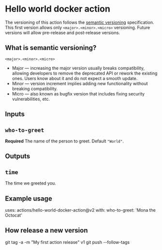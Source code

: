 # Hello world docker action

The versioning of this action follows the [semantic versioning](https://semver.org/) specification.
This first version allows only `<major>.<minor>.<micro>` versioning.
Future versions will allow pre-release and post-release versions.
## What is semantic versioning?
`<major>.<minor>.<micro>`
* Major — increasing the major version usually breaks compatibility, allowing developers to remove the deprecated API or rework the existing ones. Users know about it and do not expect a smooth update.
* Minor — version increment implies adding new functionality without breaking compatibility.
* Micro — also known as bugfix version that includes fixing security vulnerabilities, etc.
## Inputs

## `who-to-greet`

**Required** The name of the person to greet. Default `"World"`.

## Outputs

## `time`

The time we greeted you.

## Example usage

uses: actions/hello-world-docker-action@v2
with:
  who-to-greet: 'Mona the Octocat'

## How release a new version
git tag -a -m "My first action release" v1
git push --follow-tags
